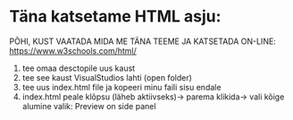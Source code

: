 # Täna katsetame HTML asju:

PÕHI, KUST VAATADA MIDA ME TÄNA TEEME JA KATSETADA ON-LINE: https://www.w3schools.com/html/

1) tee omaa desctopile uus kaust
2) tee see kaust VisualStudios lahti (open folder)
3) tee uus index.html file ja kopeeri minu faili sisu endale
4) index.html peale klõpsu (läheb aktiivseks)-> parema klikida-> vali kõige alumine valik: Preview on side panel
